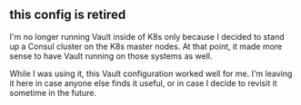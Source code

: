 ## this config is retired

I'm no longer running Vault inside of K8s only because I decided to
stand up a Consul cluster on the K8s master nodes. At that point, it
made more sense to have Vault running on those systems as well.

While I was using it, this Vault configuration worked well for me. I'm
leaving it here in case anyone else finds it useful, or in case I decide
to revisit it sometime in the future.

